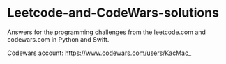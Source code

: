 # Leetcode-and-CodeWars-solutions
Answers for the programming challenges from the leetcode.com and codewars.com in Python and Swift. 

Codewars account: https://www.codewars.com/users/KacMac_
